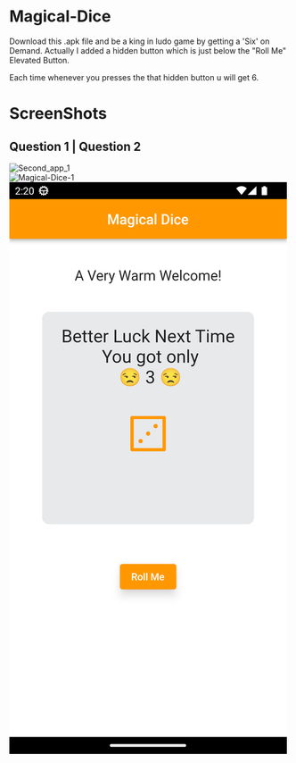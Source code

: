 # Magical-Dice

Download this .apk file and be a king in ludo game by getting a 'Six' on Demand.
Actually I added a hidden button which is just below the "Roll Me" Elevated Button.

Each time whenever you presses the that hidden button u will get 6.

# ScreenShots
## Question 1   | Question 2    
![Second_app_1](https://user-images.githubusercontent.com/89800372/194953259-1e992bfe-13b5-4ae2-acd0-ddf00e86f345.png)  
![Magical-Dice-1](https://github.com/deepi-badshah/Magical-Dice/blob/main/ss1.jpg?raw=true)
![Magical-Dice-1](https://github.com/deepi-badshah/Magical-Dice/blob/main/ss1.png?raw=true)
